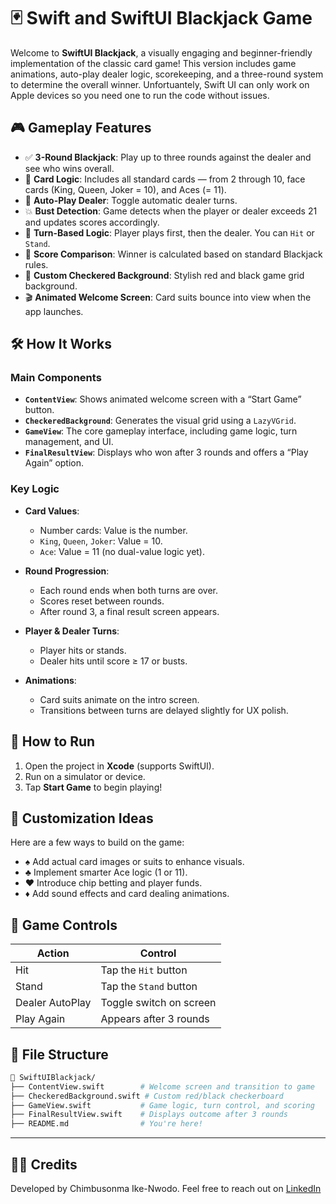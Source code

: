 # 🃏 Swift and SwiftUI Blackjack Game

Welcome to **SwiftUI Blackjack**, a visually engaging and beginner-friendly implementation of the classic card game! This version includes game animations, auto-play dealer logic, scorekeeping, and a three-round system to determine the overall winner. Unfortuantely, Swift UI can only work on Apple devices so you need one to run the code without issues.

## 🎮 Gameplay Features

* ✅ **3-Round Blackjack**: Play up to three rounds against the dealer and see who wins overall.
* 🎴 **Card Logic**: Includes all standard cards — from 2 through 10, face cards (King, Queen, Joker = 10), and Aces (= 11).
* 🔄 **Auto-Play Dealer**: Toggle automatic dealer turns.
* 💥 **Bust Detection**: Game detects when the player or dealer exceeds 21 and updates scores accordingly.
* 🧠 **Turn-Based Logic**: Player plays first, then the dealer. You can `Hit` or `Stand`.
* 🧮 **Score Comparison**: Winner is calculated based on standard Blackjack rules.
* 🎨 **Custom Checkered Background**: Stylish red and black game grid background.
* 🎬 **Animated Welcome Screen**: Card suits bounce into view when the app launches.

## 🛠 How It Works

### Main Components

* **`ContentView`**: Shows animated welcome screen with a “Start Game” button.
* **`CheckeredBackground`**: Generates the visual grid using a `LazyVGrid`.
* **`GameView`**: The core gameplay interface, including game logic, turn management, and UI.
* **`FinalResultView`**: Displays who won after 3 rounds and offers a “Play Again” option.

### Key Logic

* **Card Values**:

  * Number cards: Value is the number.
  * `King`, `Queen`, `Joker`: Value = 10.
  * `Ace`: Value = 11 (no dual-value logic yet).
* **Round Progression**:

  * Each round ends when both turns are over.
  * Scores reset between rounds.
  * After round 3, a final result screen appears.
* **Player & Dealer Turns**:

  * Player hits or stands.
  * Dealer hits until score ≥ 17 or busts.
* **Animations**:

  * Card suits animate on the intro screen.
  * Transitions between turns are delayed slightly for UX polish.

## 🧪 How to Run

1. Open the project in **Xcode** (supports SwiftUI).
2. Run on a simulator or device.
3. Tap **Start Game** to begin playing!

## 📝 Customization Ideas

Here are a few ways to build on the game:

* ♠️ Add actual card images or suits to enhance visuals.
* ♣️ Implement smarter Ace logic (1 or 11).
* ♥️ Introduce chip betting and player funds.
* ♦️ Add sound effects and card dealing animations.

## 🔄 Game Controls

| Action          | Control                 |
| --------------- | ----------------------- |
| Hit             | Tap the `Hit` button    |
| Stand           | Tap the `Stand` button  |
| Dealer AutoPlay | Toggle switch on screen |
| Play Again      | Appears after 3 rounds  |

## 📂 File Structure

```bash
📁 SwiftUIBlackjack/
├── ContentView.swift        # Welcome screen and transition to game
├── CheckeredBackground.swift # Custom red/black checkerboard
├── GameView.swift           # Game logic, turn control, and scoring
├── FinalResultView.swift    # Displays outcome after 3 rounds
├── README.md                # You're here!
```

---

## 👨‍💻 Credits

Developed by Chimbusonma Ike-Nwodo. Feel free to reach out on [LinkedIn](https://www.linkedin.com/in/chimbusonma-ike-nwodo/)
